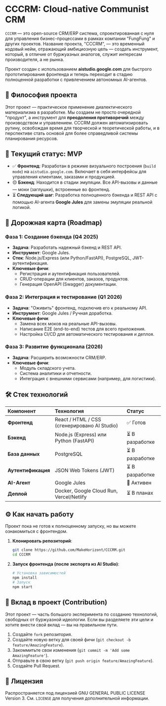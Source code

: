 # CCCRM: Cloud-native Communist CRM

`CCCRM` — это open-source CRM/ERP система, спроектированная с нуля для управления бизнес-процессами в рамках компании "FungFung" и других проектов. Название проекта, "CCCRM", — это временный кодовый нейм, отражающий амбициозную цель — создать инструмент, который, в отличие от буржуазных аналогов, служит интересам производителя, а не рынка.

Проект создан с использованием **aistudio.google.com** для быстрого прототипирования фронтенда и теперь переходит в стадию полноценной разработки с привлечением автономных AI-агентов.

## 🚩 Философия проекта

Этот проект — практическое применение диалектического материализма в разработке. Мы создаем не просто очередной "продукт", а инструмент для **преодоления противоречий** между производством и управлением. CCCRM должен автоматизировать рутину, освобождая время для творческой и теоретической работы, и в перспективе стать основой для более справедливой системы планирования ресурсов.

## 🎯 Текущий статус: MVP

- ✅ **Фронтенд**: Разработан в режиме визуального построения (`build mode`) на `aistudio.google.com`. Включает в себя интерфейсы для управления клиентами, заказами и продукцией.
- 🟡 **Бэкенд**: Находится в стадии эмуляции. Все API-вызовы и данные — моки (заглушки), встроенные во фронтенд.
- ⏳ **Следующий шаг**: Разработка полноценного бэкенда и REST API с помощью AI-агента **Google Jules** для замены эмуляции реальной логикой.

## 🚀 Дорожная карта (Roadmap)

### Фаза 1: Создание бэкенда (Q4 2025)
*   **Задача**: Разработать надежный бэкенд и REST API.
*   **Инструмент**: Google Jules.
*   **Стек**: Node.js/Express (или Python/FastAPI), PostgreSQL, JWT-аутентификация.
*   **Ключевые фичи**:
    *   Регистрация и аутентификация пользователей.
    *   CRUD-операции для клиентов, заказов, продуктов.
    *   Генерация OpenAPI (Swagger) документации.

### Фаза 2: Интеграция и тестирование (Q1 2026)
*   **Задача**: "Оживить" фронтенд, подключив его к реальному API.
*   **Инструмент**: Google Jules / Ручная доработка.
*   **Ключевые фичи**:
    *   Замена всех моков на реальные API-вызовы.
    *   Написание E2E (end-to-end) тестов для всего приложения.
    *   Настройка CI/CD для автоматического тестирования и деплоя.

### Фаза 3: Развитие функционала (2026)
*   **Задача**: Расширить возможности CRM/ERP.
*   **Ключевые фичи**:
    *   Модуль складского учета.
    *   Система аналитики и отчетности.
    *   Интеграция с внешними сервисами (например, для логистики).

## 🛠️ Стек технологий

| Компонент      | Технология                                   | Статус         |
| :------------- | :------------------------------------------- | :------------- |
| **Фронтенд**   | React / HTML / CSS (сгенерировано AI Studio) | ✅ Готов        |
| **Бэкенд**     | Node.js (Express) или Python (FastAPI)       | ⏳ В разработке |
| **База данных**| PostgreSQL                                   | ⏳ В разработке |
| **Аутентификация** | JSON Web Tokens (JWT)                        | ⏳ В разработке |
| **AI-Агент**   | Google Jules                                 | 🚀 Активен     |
| **Деплой**     | Docker, Google Cloud Run, Vercel/Netlify     | ⏳ В планах     |

## ⚙️ Как начать работу

Проект пока не готов к полноценному запуску, но вы можете ознакомиться с фронтендом.

1.  **Клонировать репозиторий**:
    ```bash
    git clone https://github.com/MakeHorizont/CCCRM.git
    cd CCCRM
    ```
2.  **Запуск фронтенда (после экспорта из AI Studio)**:
    ```bash
    # Установка зависимостей
    npm install
    # Запуск
    npm start
    ```

## 🤝 Вклад в проект (Contribution)

Этот проект — часть большого эксперимента по созданию технологий, свободных от буржуазной идеологии. Если вы разделяете эти цели и хотите внести свой вклад — вы на правильном пути.

1.  Создайте `fork` репозитория.
2.  Создайте новую ветку для своей фичи (`git checkout -b feature/AmazingFeature`).
3.  Закоммитьте свои изменения (`git commit -m 'Add some AmazingFeature'`).
4.  Отправьте в свою ветку (`git push origin feature/AmazingFeature`).
5.  Создайте Pull Request.

## 📄 Лицензия

Распространяется под лицензией GNU GENERAL PUBLIC LICENSE Version 3. См. `LICENSE` для получения дополнительной информации.
